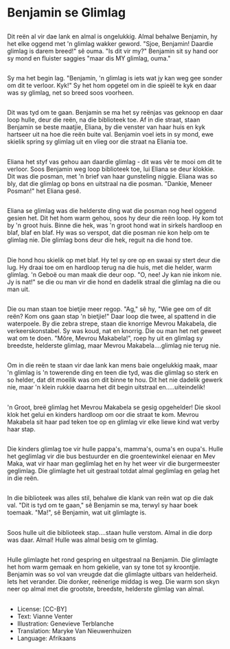 # Benjamin se Glimlag

##
Dit reën al vir dae lank en almal is
ongelukkig. Almal behalwe
Benjamin, hy het elke oggend met
'n glimlag wakker geword. "Sjoe,
Benjamin! Daardie glimlag is darem
breed!" sê ouma. "Is dit vir my?"
Benjamin sit sy hand oor sy mond
en fluister saggies "maar dis MY
glimlag, ouma."

##
Sy ma het begin lag. "Benjamin, 'n
glimlag is iets wat jy kan weg gee
sonder om dit te verloor. Kyk!" Sy
het hom opgetel om in die spieël te
kyk en daar was sy glimlag, net so
breed soos voorheen.

##
Dit was tyd om te gaan. Benjamin
se ma het sy reënjas vas geknoop
en daar loop hulle, deur die reën, na
die biblioteek toe. Af in die straat,
staan Benjamin se beste maatjie,
Eliana, by die venster van haar huis
en kyk hartseer uit na hoe die reën
buite val. Benjamin voel iets in sy
mond, ewe skielik spring sy glimlag
uit en vlieg oor die straat na Eliania
toe.

##
Eliana het styf vas gehou aan
daardie glimlag - dit was vêr te
mooi om dit te verloor. Soos
Benjamin weg loop biblioteek toe,
lui Eliana se deur klokkie. Dit was
die posman, met 'n brief van haar
gunsteling niggie. Eliana was so bly,
dat die glimlag op bons en uitstraal
na die posman. "Dankie, Meneer
Posman!" het Eliana gesê.

##
Eliana se glimlag was die helderste
ding wat die posman nog heel
oggend gesien het. Dit het hom
warm gehou, soos hy deur die reën
loop. Hy kom tot by 'n groot huis.
Binne die hek, was 'n groot hond
wat in sirkels hardloop en blaf, blaf
en blaf. Hy was so verspot, dat die
posman nie kon help om te glimlag
nie. Die glimlag bons deur die hek,
reguit na die hond toe.

##
Die hond hou skielik op met blaf. Hy
tel sy ore op en swaai sy stert deur
die lug. Hy draai toe om en
hardloop terug na die huis, met die
helder, warm glimlag.
'n Geboë ou man maak die deur
oop. "O, nee! Jy kan nie inkom nie.
Jy is nat!" se die ou man vir die
hond en dadelik straal die glimlag
na die ou man uit.

##
Die ou man staan toe bietjie meer
regop. "Ag," sê hy, "Wie gee om of
dit reën? Kom ons gaan stap 'n
bietjie!" Daar loop die twee, al
spattend in die waterpoele.
By die zebra strepe, staan die
knorrige Mevrou Makabela, die
verkeerskonstabel. Sy was koud,
nat en knorrig. Die ou man het net
geweet wat om te doen. "Môre,
Mevrou Makabela!", roep hy uit en
glimlag sy breedste, helderste
glimlag, maar Mevrou
Makabela....glimlag nie terug nie.

##
Om in die reën te staan vir dae lank kan mens baie ongelukkig
maak, maar 'n glimlag is 'n towerende ding en teen die tyd, was
die glimlag so sterk en so helder, dat dit moeilik was om dit binne
te hou. Dit het nie dadelik gewerk nie, maar 'n klein rukkie daarna
het dit begin uitstraal en.....uiteindelik!

##
'n Groot, breë glimlag het Mevrou
Makabela se gesig opgehelder! Die
skool klok het gelui en kinders
hardloop om oor die straat te kom.
Mevrou Makabela sit haar pad teken
toe op en glimlag vir elke liewe kind
wat verby haar stap.

##
Die kinders glimlag toe vir hulle
pappa's, mamma's, ouma's en
oupa's. Hulle het geglimlag vir die
bus bestuurder en die
groentewinkel eienaar en Mev
Maka, wat vir haar man geglimlag
het en hy het weer vir die
burgermeester geglimlag. Die
glimlagte het uit gestraal totdat
almal geglimlag en gelag het in die
reën.

##
In die biblioteek was alles stil,
behalwe die klank van reën wat op
die dak val. "Dit is tyd om te gaan,"
sê Benjamin se ma, terwyl sy haar
boek toemaak. "Ma!", sê Benjamin,
wat uit glimlagte is.

##
Soos hulle uit die biblioteek
stap....staan hulle verstom. Almal in
die dorp was daar. Almal! Hulle was
almal besig om te glimlag.

##
Hulle glimlagte het rond gespring
en uitgestraal na Benjamin. Die
glimlagte het hom warm gemaak en
hom gekielie, van sy tone tot sy
kroontjie. Benjamin was so vol van
vreugde dat die glimlagte uitbars
van helderheid.
Iets het verander. Die donker,
reënerige middag is weg. Die warm
son skyn neer op almal met die
grootste, breedste, helderste
glimlag van almal.

##
* License: [CC-BY]
* Text: Vianne Venter
* Illustration: Genevieve Terblanche
* Translation: Maryke Van Nieuwenhuizen
* Language: Afrikaans

